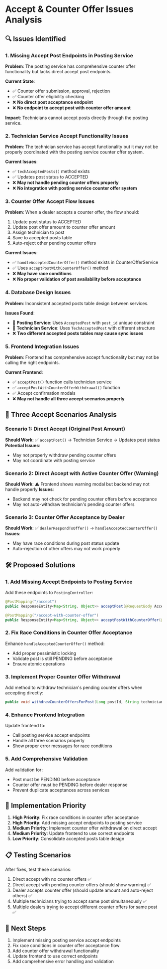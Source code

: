 # Accept & Counter Offer Issues Analysis

## 🔍 Issues Identified

### 1. **Missing Accept Post Endpoints in Posting Service**

**Problem**: The posting service has comprehensive counter offer functionality but lacks direct accept post endpoints.

**Current State**:

- ✅ Counter offer submission, approval, rejection
- ✅ Counter offer eligibility checking
- ❌ **No direct post acceptance endpoint**
- ❌ **No endpoint to accept post with counter offer amount**

**Impact**: Technicians cannot accept posts directly through the posting service.

### 2. **Technician Service Accept Functionality Issues**

**Problem**: The technician service has accept functionality but it may not be properly coordinated with the posting service counter offer system.

**Current Issues**:

- ✅ `techAcceptedPosts()` method exists
- ✅ Updates post status to ACCEPTED
- ❌ **May not handle pending counter offers properly**
- ❌ **No integration with posting service counter offer system**

### 3. **Counter Offer Accept Flow Issues**

**Problem**: When a dealer accepts a counter offer, the flow should:

1. Update post status to ACCEPTED
2. Update post offer amount to counter offer amount
3. Assign technician to post
4. Save to accepted posts table
5. Auto-reject other pending counter offers

**Current Issues**:

- ✅ `handleAcceptedCounterOffer()` method exists in CounterOfferService
- ✅ Uses `acceptPostWithCounterOffer()` method
- ❌ **May have race conditions**
- ❌ **No proper validation of post availability before acceptance**

### 4. **Database Design Issues**

**Problem**: Inconsistent accepted posts table design between services.

**Issues Found**:

- 📍 **Posting Service**: Uses `AcceptedPost` with `post_id` unique constraint
- 📍 **Technician Service**: Uses `TechAcceptedPost` with different structure
- ❌ **Two different accepted posts tables may cause sync issues**

### 5. **Frontend Integration Issues**

**Problem**: Frontend has comprehensive accept functionality but may not be calling the right endpoints.

**Current Frontend**:

- ✅ `acceptPost()` function calls technician service
- ✅ `acceptPostWithCounterOfferWithdrawal()` function
- ✅ Accept confirmation modals
- ❌ **May not handle all three accept scenarios properly**

## 🎯 Three Accept Scenarios Analysis

### Scenario 1: Direct Accept (Original Post Amount)

**Should Work**: ✅ `acceptPost()` → Technician Service → Updates post status
**Potential Issues**:

- May not properly withdraw pending counter offers
- May not coordinate with posting service

### Scenario 2: Direct Accept with Active Counter Offer (Warning)

**Should Work**: ⚠️ Frontend shows warning modal but backend may not handle properly
**Issues**:

- Backend may not check for pending counter offers before acceptance
- May not auto-withdraw technician's pending counter offers

### Scenario 3: Counter Offer Acceptance by Dealer

**Should Work**: ✅ `dealerRespondToOffer()` → `handleAcceptedCounterOffer()`
**Issues**:

- May have race conditions during post status update
- Auto-rejection of other offers may not work properly

## 🛠️ Proposed Solutions

### 1. Add Missing Accept Endpoints to Posting Service

Add these endpoints to `PostingController`:

```java
@PostMapping("/accept")
public ResponseEntity<Map<String, Object>> acceptPost(@RequestBody AcceptPostRequestDto request)

@PostMapping("/accept-with-counter-offer")
public ResponseEntity<Map<String, Object>> acceptPostWithCounterOffer(@RequestBody AcceptWithCounterOfferDto request)
```

### 2. Fix Race Conditions in Counter Offer Acceptance

Enhance `handleAcceptedCounterOffer()` method:

- Add proper pessimistic locking
- Validate post is still PENDING before acceptance
- Ensure atomic operations

### 3. Implement Proper Counter Offer Withdrawal

Add method to withdraw technician's pending counter offers when accepting directly:

```java
public void withdrawCounterOffersForPost(Long postId, String technicianEmail)
```

### 4. Enhance Frontend Integration

Update frontend to:

- Call posting service accept endpoints
- Handle all three scenarios properly
- Show proper error messages for race conditions

### 5. Add Comprehensive Validation

Add validation for:

- Post must be PENDING before acceptance
- Counter offer must be PENDING before dealer response
- Prevent duplicate acceptances across services

## 🔧 Implementation Priority

1. **High Priority**: Fix race conditions in counter offer acceptance
2. **High Priority**: Add missing accept endpoints to posting service
3. **Medium Priority**: Implement counter offer withdrawal on direct accept
4. **Medium Priority**: Update frontend to use correct endpoints
5. **Low Priority**: Consolidate accepted posts table design

## 📋 Testing Scenarios

After fixes, test these scenarios:

1. Direct accept with no counter offers ✅
2. Direct accept with pending counter offers (should show warning) ✅
3. Dealer accepts counter offer (should update amount and auto-reject others) ✅
4. Multiple technicians trying to accept same post simultaneously ✅
5. Multiple dealers trying to accept different counter offers for same post ✅

## 🚀 Next Steps

1. Implement missing posting service accept endpoints
2. Fix race conditions in counter offer acceptance flow
3. Add counter offer withdrawal functionality
4. Update frontend to use correct endpoints
5. Add comprehensive error handling and validation
